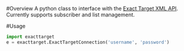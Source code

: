 #Overview
A python class to interface with the [Exact Target XML API](http://wiki.memberlandingpages.com/030_Developer_Documentation/040_XML_API). Currently supports subscriber and list management.

#Usage
```python
import exacttarget
e = exacttarget.ExactTargetConnection('username', 'password')
```
